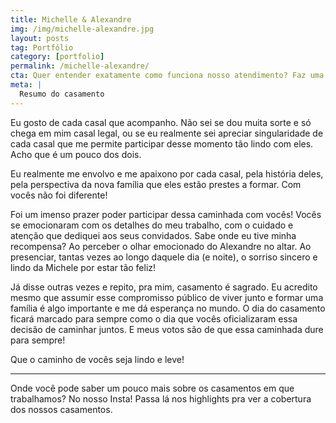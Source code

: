 ```yaml
---
title: Michelle & Alexandre
img: /img/michelle-alexandre.jpg
layout: posts
tag: Portfólio
category: [portfolio]
permalink: /michelle-alexandre/
cta: Quer entender exatamente como funciona nosso atendimento? Faz uma pergunta pra gente!
meta: |
  Resumo do casamento
---
```


Eu gosto de cada casal que acompanho. Não sei se dou muita sorte e só chega em mim casal legal, ou se eu realmente sei apreciar singularidade de cada casal que me permite participar desse momento tão lindo com eles. Acho que é um pouco dos dois.

Eu realmente me envolvo e me apaixono por cada casal, pela história deles, pela perspectiva da nova família que eles estão prestes a formar. Com vocês não foi diferente!

Foi um imenso prazer poder participar dessa caminhada com vocês! Vocês se emocionaram com os detalhes do meu trabalho, com o cuidado e atenção que dediquei aos seus convidados. Sabe onde eu tive minha recompensa? Ao perceber o olhar emocionado do 
Alexandre no altar. Ao presenciar, tantas vezes ao longo daquele dia (e noite), o sorriso sincero e lindo da Michele por estar tão feliz!

Já disse outras vezes e repito, pra mim, casamento é sagrado. Eu acredito mesmo que assumir esse compromisso público de viver junto e formar uma família é algo importante e me dá esperança no mundo. O dia do casamento ficará marcado para sempre como o dia que vocês oficializaram essa decisão de caminhar juntos. E meus votos são de que essa caminhada dure para sempre!

Que o caminho de vocês seja lindo e leve!

***

Onde você pode saber um pouco mais sobre os casamentos em que trabalhamos? No nosso Insta! Passa lá nos highlights pra ver a cobertura dos nossos casamentos.
